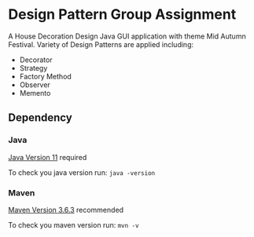 # Design Pattern Group Assignment
A House Decoration Design Java GUI application with theme Mid Autumn Festival. Variety of Design Patterns are applied including:
- Decorator
- Strategy
- Factory Method
- Observer
- Memento

## Dependency
### Java
[Java Version 11](https://www.oracle.com/java/technologies/javase-jdk11-downloads.html)
required

To check you java version run: `java -version`

### Maven
[Maven Version 3.6.3](https://maven.apache.org/download.cgi)
recommended

To check you maven version run: `mvn -v`
 